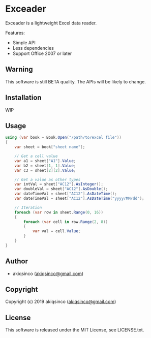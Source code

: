 # Exceader
Exceader is a lightweight Excel data reader.  

Features:

- Simple API
- Less dependencies
- Support Office 2007 or later

## Warning
This software is still BETA quality. The APIs will be likely to change.

## Installation
WIP

## Usage
```csharp
using (var book = Book.Open("/path/to/excel file"))
{
    var sheet = book["sheet name"];

    // Get a cell value
    var a1 = sheet["A1"].Value;
    var b2 = sheet[1, 1].Value;
    var c3 = sheet[2][2].Value;

    // Get a value as other types
    var intVal = sheet["AC12"].AsInteger();
    var doubleVal = sheet["AC12"].AsDouble();
    var dateTimeVal = sheet["AC12"].AsDateTime();
    var dateTimeVal = sheet["AC12"].AsDateTime("yyyy/MM/dd");

    // Iteration
    foreach (var row in sheet.Range(0, 16))
    {
        foreach (var cell in row.Range(2, 8))
        {
            var val = cell.Value;
        }
    }
}
```

## Author
- akiqsinco (<akiqsinco@gmail.com>)

## Copyright
Copyright (c) 2019 akiqsinco (<akiqsinco@gmail.com>)

## License
This software is released under the MIT License, see LICENSE.txt.